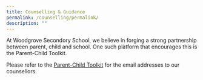 ```yaml
---
title: Counselling & Guidance
permalink: /counselling/permalink/
description: ""
---
```

At Woodgrove Secondory School, we believe in forging a strong partnership between parent, child and school. One such platform that encourages this is the Parent-Child Toolkit.

Please refer to the [Parent-Child Toolkit](https://sites.google.com/moe.edu.sg/parentssupportwithwoodgrovesec/home) for the email addresses to our counsellors.